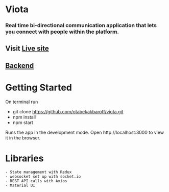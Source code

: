 # Viota

### Real time bi-directional communication application that lets you connect with people within the platform. 

## Visit [Live site](https://viota.netlify.app/)

## [Backend](https://github.com/otabekakbaroff/viota_backend)


# Getting Started

On terminal run 

- git clone https://github.com/otabekakbaroff/viota.git
- npm install
- npm start

Runs the app in the development mode.
Open http://localhost:3000 to view it in the browser.

# Libraries
```
- State management with Redux
- websocket set up with socket.io
- REST API calls with Axios
- Material UI 

```



